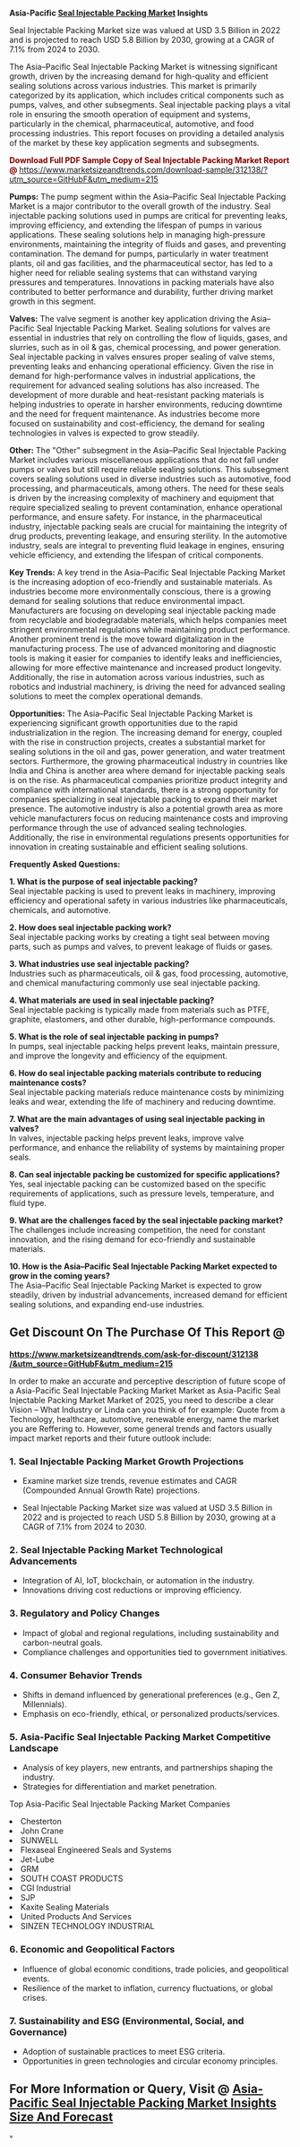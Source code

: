 <p><strong>Asia-Pacific&nbsp;<a href=""https://www.marketsizeandtrends.com/download-sample/312138/&amp;utm_source=GitHubF&amp;utm_medium=215"">Seal Injectable Packing Market</a> Insights</strong></p><p>Seal Injectable Packing Market size was valued at USD 3.5 Billion in 2022 and is projected to reach USD 5.8 Billion by 2030, growing at a CAGR of 7.1% from 2024 to 2030.</p><p><p>The Asia–Pacific Seal Injectable Packing Market is witnessing significant growth, driven by the increasing demand for high-quality and efficient sealing solutions across various industries. This market is primarily categorized by its application, which includes critical components such as pumps, valves, and other subsegments. Seal injectable packing plays a vital role in ensuring the smooth operation of equipment and systems, particularly in the chemical, pharmaceutical, automotive, and food processing industries. This report focuses on providing a detailed analysis of the market by these key application segments and subsegments. <p><strong><span style="color: #800000;">Download Full PDF Sample Copy of Seal Injectable Packing Market Report @</span>&nbsp;</strong><a href="https://www.marketsizeandtrends.com/download-sample/312138/?utm_source=GitHubF&amp;utm_medium=215" target="_blank">https://www.marketsizeandtrends.com/download-sample/312138/?utm_source=GitHubF&amp;utm_medium=215</a></p></p><p><strong>Pumps:</strong> The pump segment within the Asia–Pacific Seal Injectable Packing Market is a major contributor to the overall growth of the industry. Seal injectable packing solutions used in pumps are critical for preventing leaks, improving efficiency, and extending the lifespan of pumps in various applications. These sealing solutions help in managing high-pressure environments, maintaining the integrity of fluids and gases, and preventing contamination. The demand for pumps, particularly in water treatment plants, oil and gas facilities, and the pharmaceutical sector, has led to a higher need for reliable sealing systems that can withstand varying pressures and temperatures. Innovations in packing materials have also contributed to better performance and durability, further driving market growth in this segment.<p><strong>Valves:</strong> The valve segment is another key application driving the Asia–Pacific Seal Injectable Packing Market. Sealing solutions for valves are essential in industries that rely on controlling the flow of liquids, gases, and slurries, such as in oil & gas, chemical processing, and power generation. Seal injectable packing in valves ensures proper sealing of valve stems, preventing leaks and enhancing operational efficiency. Given the rise in demand for high-performance valves in industrial applications, the requirement for advanced sealing solutions has also increased. The development of more durable and heat-resistant packing materials is helping industries to operate in harsher environments, reducing downtime and the need for frequent maintenance. As industries become more focused on sustainability and cost-efficiency, the demand for sealing technologies in valves is expected to grow steadily.<p><strong>Other:</strong> The "Other" subsegment in the Asia–Pacific Seal Injectable Packing Market includes various miscellaneous applications that do not fall under pumps or valves but still require reliable sealing solutions. This subsegment covers sealing solutions used in diverse industries such as automotive, food processing, and pharmaceuticals, among others. The need for these seals is driven by the increasing complexity of machinery and equipment that require specialized sealing to prevent contamination, enhance operational performance, and ensure safety. For instance, in the pharmaceutical industry, injectable packing seals are crucial for maintaining the integrity of drug products, preventing leakage, and ensuring sterility. In the automotive industry, seals are integral to preventing fluid leakage in engines, ensuring vehicle efficiency, and extending the lifespan of critical components.<p><strong>Key Trends:</strong> A key trend in the Asia–Pacific Seal Injectable Packing Market is the increasing adoption of eco-friendly and sustainable materials. As industries become more environmentally conscious, there is a growing demand for sealing solutions that reduce environmental impact. Manufacturers are focusing on developing seal injectable packing made from recyclable and biodegradable materials, which helps companies meet stringent environmental regulations while maintaining product performance. Another prominent trend is the move toward digitalization in the manufacturing process. The use of advanced monitoring and diagnostic tools is making it easier for companies to identify leaks and inefficiencies, allowing for more effective maintenance and increased product longevity. Additionally, the rise in automation across various industries, such as robotics and industrial machinery, is driving the need for advanced sealing solutions to meet the complex operational demands.<p><strong>Opportunities:</strong> The Asia–Pacific Seal Injectable Packing Market is experiencing significant growth opportunities due to the rapid industrialization in the region. The increasing demand for energy, coupled with the rise in construction projects, creates a substantial market for sealing solutions in the oil and gas, power generation, and water treatment sectors. Furthermore, the growing pharmaceutical industry in countries like India and China is another area where demand for injectable packing seals is on the rise. As pharmaceutical companies prioritize product integrity and compliance with international standards, there is a strong opportunity for companies specializing in seal injectable packing to expand their market presence. The automotive industry is also a potential growth area as more vehicle manufacturers focus on reducing maintenance costs and improving performance through the use of advanced sealing technologies. Additionally, the rise in environmental regulations presents opportunities for innovation in creating sustainable and efficient sealing solutions.<p><strong>Frequently Asked Questions:</strong></p><p><strong>1. What is the purpose of seal injectable packing?</strong><br>Seal injectable packing is used to prevent leaks in machinery, improving efficiency and operational safety in various industries like pharmaceuticals, chemicals, and automotive.</p><p><strong>2. How does seal injectable packing work?</strong><br>Seal injectable packing works by creating a tight seal between moving parts, such as pumps and valves, to prevent leakage of fluids or gases.</p><p><strong>3. What industries use seal injectable packing?</strong><br>Industries such as pharmaceuticals, oil & gas, food processing, automotive, and chemical manufacturing commonly use seal injectable packing.</p><p><strong>4. What materials are used in seal injectable packing?</strong><br>Seal injectable packing is typically made from materials such as PTFE, graphite, elastomers, and other durable, high-performance compounds.</p><p><strong>5. What is the role of seal injectable packing in pumps?</strong><br>In pumps, seal injectable packing helps prevent leaks, maintain pressure, and improve the longevity and efficiency of the equipment.</p><p><strong>6. How do seal injectable packing materials contribute to reducing maintenance costs?</strong><br>Seal injectable packing materials reduce maintenance costs by minimizing leaks and wear, extending the life of machinery and reducing downtime.</p><p><strong>7. What are the main advantages of using seal injectable packing in valves?</strong><br>In valves, injectable packing helps prevent leaks, improve valve performance, and enhance the reliability of systems by maintaining proper seals.</p><p><strong>8. Can seal injectable packing be customized for specific applications?</strong><br>Yes, seal injectable packing can be customized based on the specific requirements of applications, such as pressure levels, temperature, and fluid type.</p><p><strong>9. What are the challenges faced by the seal injectable packing market?</strong><br>The challenges include increasing competition, the need for constant innovation, and the rising demand for eco-friendly and sustainable materials.</p><p><strong>10. How is the Asia–Pacific Seal Injectable Packing Market expected to grow in the coming years?</strong><br>The Asia–Pacific Seal Injectable Packing Market is expected to grow steadily, driven by industrial advancements, increased demand for efficient sealing solutions, and expanding end-use industries.</p></p><h2><strong>Get Discount On The Purchase Of This Report @&nbsp;</strong></h2><p><strong><a href=""https://www.marketsizeandtrends.com/ask-for-discount/312138/&amp;utm_source=GitHubF&amp;utm_medium=215"" target=""_blank"">https://www.marketsizeandtrends.com/ask-for-discount/312138<br />/&amp;utm_source=GitHubF&amp;utm_medium=215</a></strong></p><p>In order to make an accurate and perceptive description of future scope of a Asia-Pacific&nbsp;Seal Injectable Packing Market Market as Asia-Pacific&nbsp;Seal Injectable Packing Market Market of 2025, you need to describe a clear Vision &ndash; What Industry or Linda can you think of for example: Quote from a Technology, healthcare, automotive, renewable energy, name the market you are Reffering to. However, some general trends and factors usually impact market reports and their future outlook include:</p><h3>1.&nbsp;<strong>Seal Injectable Packing Market Growth Projections</strong></h3><ul><li>Examine market size trends, revenue estimates and CAGR (Compounded Annual Growth Rate) projections.</li><li><p>Seal Injectable Packing Market size was valued at USD 3.5 Billion in 2022 and is projected to reach USD 5.8 Billion by 2030, growing at a CAGR of 7.1% from 2024 to 2030.</p></li></ul><h3>2.&nbsp;<strong>Seal Injectable Packing Market Technological Advancements</strong></h3><ul><li>Integration of AI, IoT, blockchain, or automation in the industry.</li><li>Innovations driving cost reductions or improving efficiency.</li></ul><h3>3.&nbsp;<strong>Regulatory and Policy Changes</strong></h3><ul><li>Impact of global and regional regulations, including sustainability and carbon-neutral goals.</li><li>Compliance challenges and opportunities tied to government initiatives.</li></ul><h3>4.&nbsp;<strong>Consumer Behavior Trends</strong></h3><ul><li>Shifts in demand influenced by generational preferences (e.g., Gen Z, Millennials).</li><li>Emphasis on eco-friendly, ethical, or personalized products/services.</li></ul><h3>5.&nbsp;<strong>Asia-Pacific Seal Injectable Packing Market Competitive Landscape</strong></h3><ul><li>Analysis of key players, new entrants, and partnerships shaping the industry.</li><li>Strategies for differentiation and market penetration.</li></ul><p data-pm-slice=""1 1 []"">Top Asia-Pacific Seal Injectable Packing Market Companies</p><div data-test-id=""""><p><li>Chesterton</li><li> John Crane</li><li> SUNWELL</li><li> Flexaseal Engineered Seals and Systems</li><li> Jet-Lube</li><li> GRM</li><li> SOUTH COAST PRODUCTS</li><li> CGI Industrial</li><li> SJP</li><li> Kaxite Sealing Materials</li><li> United Products And Services</li><li> SINZEN TECHNOLOGY INDUSTRIAL</li></p></div><h3>6.&nbsp;<strong>Economic and Geopolitical Factors</strong></h3><ul><li>Influence of global economic conditions, trade policies, and geopolitical events.</li><li>Resilience of the market to inflation, currency fluctuations, or global crises.</li></ul><h3>7.&nbsp;<strong>Sustainability and ESG (Environmental, Social, and Governance)</strong></h3><ul><li>Adoption of sustainable practices to meet ESG criteria.</li><li>Opportunities in green technologies and circular economy principles.</li></ul><h2><strong>For More Information or Query, Visit @&nbsp;</strong><a href=""https://www.verifiedmarketreports.com/product/seal-injectable-packing-market/"" target=""_blank"">Asia-Pacific Seal Injectable Packing Market Insights Size And Forecast</a></h2>"

